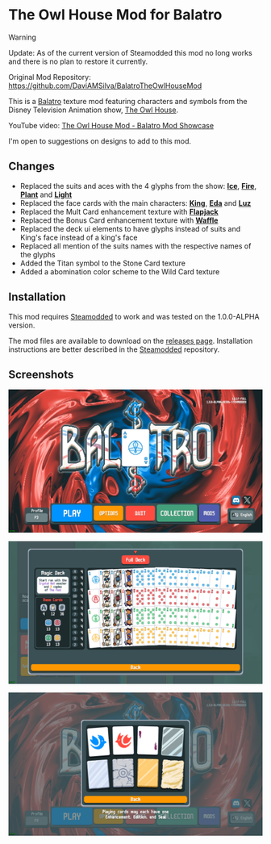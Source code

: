 # The Owl House Mod for Balatro

> [!WARNING]
> Update: As of the current version of Steamodded this mod no long works and there is no plan to restore it currently.

Original Mod Repository: https://github.com/DaviAMSilva/BalatroTheOwlHouseMod

This is a [Balatro](https://store.steampowered.com/app/2379780/Balatro/) texture mod featuring characters and symbols from the Disney Television Animation show, [The Owl House](https://www.imdb.com/title/tt8050756/).

YouTube video: [The Owl House Mod - Balatro Mod Showcase](https://www.youtube.com/watch?v=c9bnxKF73fo)

I'm open to suggestions on designs to add to this mod.

## Changes

- Replaced the suits and aces with the 4 glyphs from the show: **[Ice](https://theowlhouse.fandom.com/wiki/Ice_Glyph)**, **[Fire](https://theowlhouse.fandom.com/wiki/Fire_Glyph)**, **[Plant](https://theowlhouse.fandom.com/wiki/Plant_Glyph)** and **[Light](https://theowlhouse.fandom.com/wiki/Light_Glyph)**
- Replaced the face cards with the main characters: **[King](https://theowlhouse.fandom.com/wiki/King)**, **[Eda](https://theowlhouse.fandom.com/wiki/Eda_Clawthorne)** and **[Luz](https://theowlhouse.fandom.com/wiki/Luz_Noceda)**
- Replaced the Mult Card enhancement texture with **[Flapjack](https://theowlhouse.fandom.com/wiki/Flapjack)**
- Replaced the Bonus Card enhancement texture with **[Waffle](https://theowlhouse.fandom.com/wiki/Waffle)**
- Replaced the deck ui elements to have glyphs instead of suits and King's face instead of a king's face
- Replaced all mention of the suits names with the respective names of the glyphs
- Added the Titan symbol to the Stone Card texture
- Added a abomination color scheme to the Wild Card texture

## Installation

This mod requires [Steamodded](https://github.com/Steamopollys/Steamodded/) to work and was tested on the 1.0.0-ALPHA version.

The mod files are available to download on the [releases page](https://github.com/DaviAMSilva/BalatroTheOwlHouseMod/releases). Installation instructions are better described in the [Steamodded](https://github.com/Steamopollys/Steamodded) repository.

## Screenshots

![text](screenshots/menu.png)

![text](screenshots/cards.png)

![text](screenshots/enhancements.png)
